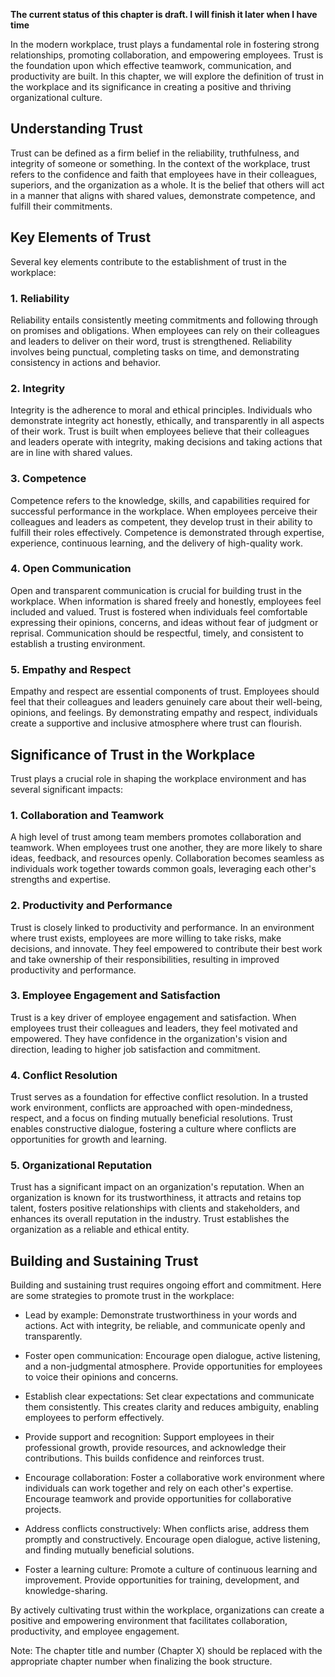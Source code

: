 **The current status of this chapter is draft. I will finish it later when I have time**

In the modern workplace, trust plays a fundamental role in fostering strong relationships, promoting collaboration, and empowering employees. Trust is the foundation upon which effective teamwork, communication, and productivity are built. In this chapter, we will explore the definition of trust in the workplace and its significance in creating a positive and thriving organizational culture.

Understanding Trust
-------------------

Trust can be defined as a firm belief in the reliability, truthfulness, and integrity of someone or something. In the context of the workplace, trust refers to the confidence and faith that employees have in their colleagues, superiors, and the organization as a whole. It is the belief that others will act in a manner that aligns with shared values, demonstrate competence, and fulfill their commitments.

Key Elements of Trust
---------------------

Several key elements contribute to the establishment of trust in the workplace:

### 1. Reliability

Reliability entails consistently meeting commitments and following through on promises and obligations. When employees can rely on their colleagues and leaders to deliver on their word, trust is strengthened. Reliability involves being punctual, completing tasks on time, and demonstrating consistency in actions and behavior.

### 2. Integrity

Integrity is the adherence to moral and ethical principles. Individuals who demonstrate integrity act honestly, ethically, and transparently in all aspects of their work. Trust is built when employees believe that their colleagues and leaders operate with integrity, making decisions and taking actions that are in line with shared values.

### 3. Competence

Competence refers to the knowledge, skills, and capabilities required for successful performance in the workplace. When employees perceive their colleagues and leaders as competent, they develop trust in their ability to fulfill their roles effectively. Competence is demonstrated through expertise, experience, continuous learning, and the delivery of high-quality work.

### 4. Open Communication

Open and transparent communication is crucial for building trust in the workplace. When information is shared freely and honestly, employees feel included and valued. Trust is fostered when individuals feel comfortable expressing their opinions, concerns, and ideas without fear of judgment or reprisal. Communication should be respectful, timely, and consistent to establish a trusting environment.

### 5. Empathy and Respect

Empathy and respect are essential components of trust. Employees should feel that their colleagues and leaders genuinely care about their well-being, opinions, and feelings. By demonstrating empathy and respect, individuals create a supportive and inclusive atmosphere where trust can flourish.

Significance of Trust in the Workplace
--------------------------------------

Trust plays a crucial role in shaping the workplace environment and has several significant impacts:

### 1. Collaboration and Teamwork

A high level of trust among team members promotes collaboration and teamwork. When employees trust one another, they are more likely to share ideas, feedback, and resources openly. Collaboration becomes seamless as individuals work together towards common goals, leveraging each other's strengths and expertise.

### 2. Productivity and Performance

Trust is closely linked to productivity and performance. In an environment where trust exists, employees are more willing to take risks, make decisions, and innovate. They feel empowered to contribute their best work and take ownership of their responsibilities, resulting in improved productivity and performance.

### 3. Employee Engagement and Satisfaction

Trust is a key driver of employee engagement and satisfaction. When employees trust their colleagues and leaders, they feel motivated and empowered. They have confidence in the organization's vision and direction, leading to higher job satisfaction and commitment.

### 4. Conflict Resolution

Trust serves as a foundation for effective conflict resolution. In a trusted work environment, conflicts are approached with open-mindedness, respect, and a focus on finding mutually beneficial resolutions. Trust enables constructive dialogue, fostering a culture where conflicts are opportunities for growth and learning.

### 5. Organizational Reputation

Trust has a significant impact on an organization's reputation. When an organization is known for its trustworthiness, it attracts and retains top talent, fosters positive relationships with clients and stakeholders, and enhances its overall reputation in the industry. Trust establishes the organization as a reliable and ethical entity.

Building and Sustaining Trust
-----------------------------

Building and sustaining trust requires ongoing effort and commitment. Here are some strategies to promote trust in the workplace:

* Lead by example: Demonstrate trustworthiness in your words and actions. Act with integrity, be reliable, and communicate openly and transparently.

* Foster open communication: Encourage open dialogue, active listening, and a non-judgmental atmosphere. Provide opportunities for employees to voice their opinions and concerns.

* Establish clear expectations: Set clear expectations and communicate them consistently. This creates clarity and reduces ambiguity, enabling employees to perform effectively.

* Provide support and recognition: Support employees in their professional growth, provide resources, and acknowledge their contributions. This builds confidence and reinforces trust.

* Encourage collaboration: Foster a collaborative work environment where individuals can work together and rely on each other's expertise. Encourage teamwork and provide opportunities for collaborative projects.

* Address conflicts constructively: When conflicts arise, address them promptly and constructively. Encourage open dialogue, active listening, and finding mutually beneficial solutions.

* Foster a learning culture: Promote a culture of continuous learning and improvement. Provide opportunities for training, development, and knowledge-sharing.

By actively cultivating trust within the workplace, organizations can create a positive and empowering environment that facilitates collaboration, productivity, and employee engagement.

Note: The chapter title and number (Chapter X) should be replaced with the appropriate chapter number when finalizing the book structure.
